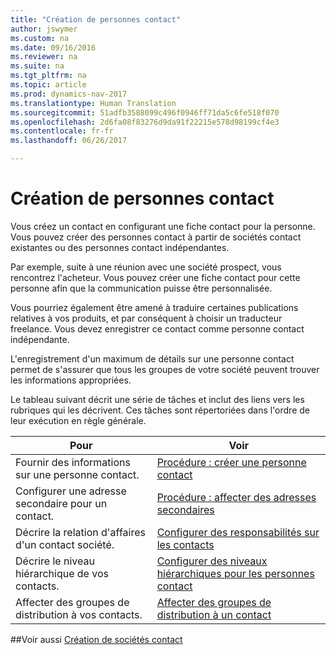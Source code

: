```yaml
---
title: "Création de personnes contact"
author: jswymer
ms.custom: na
ms.date: 09/16/2016
ms.reviewer: na
ms.suite: na
ms.tgt_pltfrm: na
ms.topic: article
ms.prod: dynamics-nav-2017
ms.translationtype: Human Translation
ms.sourcegitcommit: 51adfb3588099c496f0946ff71da5c6fe518f070
ms.openlocfilehash: 2d6fa08f83276d9da91f22215e578d98199cf4e3
ms.contentlocale: fr-fr
ms.lasthandoff: 06/26/2017

---
```

# <a name="create-contact-persons"></a>Création de personnes contact
Vous créez un contact en configurant une fiche contact pour la personne. Vous pouvez créer des personnes contact à partir de sociétés contact existantes ou des personnes contact indépendantes.

Par exemple, suite à une réunion avec une société prospect, vous rencontrez l'acheteur. Vous pouvez créer une fiche contact pour cette personne afin que la communication puisse être personnalisée.

Vous pourriez également être amené à traduire certaines publications relatives à vos produits, et par conséquent à choisir un traducteur freelance. Vous devez enregistrer ce contact comme personne contact indépendante.

L'enregistrement d'un maximum de détails sur une personne contact permet de s'assurer que tous les groupes de votre société peuvent trouver les informations appropriées.

Le tableau suivant décrit une série de tâches et inclut des liens vers les rubriques qui les décrivent. Ces tâches sont répertoriées dans l'ordre de leur exécution en règle générale.

|Pour |Voir |
|---|----|
|Fournir des informations sur une personne contact.|[Procédure : créer une personne contact](marketing-how-create-contact-persons.md)|
|Configurer une adresse secondaire pour un contact.|[Procédure : affecter des adresses secondaires](marketing-how-assign-alternative-address.md)|
|Décrire la relation d'affaires d'un contact société.|[Configurer des responsabilités sur les contacts](marketing-job-responsibilities.md)|
|Décrire le niveau hiérarchique de vos contacts.|[Configurer des niveaux hiérarchiques pour les personnes contact](marketing-organizational-levels.md)|
|Affecter des groupes de distribution à vos contacts.|[Affecter des groupes de distribution à un contact](marketing-mailing-groups.md#assign-mailing-groups-to-a-contact)|

##<a name="see-also"></a>Voir aussi
[Création de sociétés contact](marketing-create-contact-companies.md)

